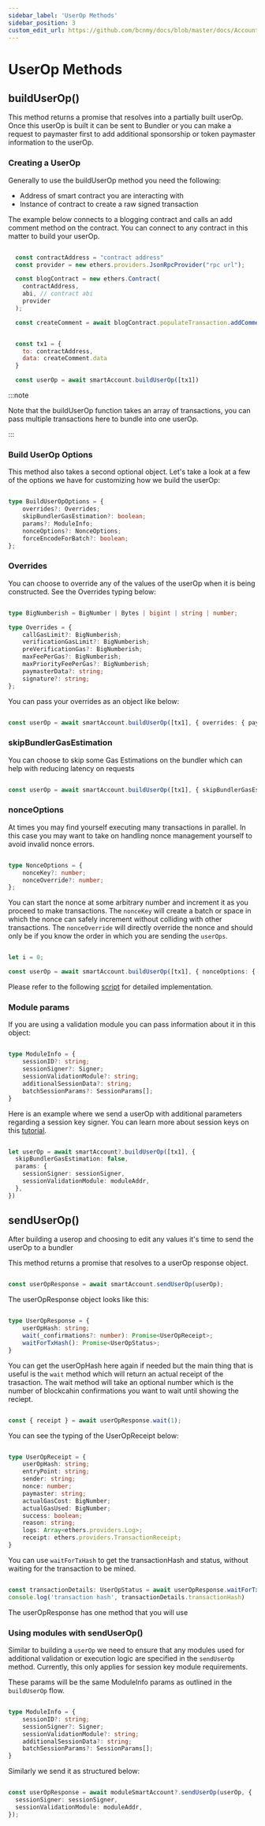 ```yaml
---
sidebar_label: 'UserOp Methods'
sidebar_position: 3
custom_edit_url: https://github.com/bcnmy/docs/blob/master/docs/Account/methods/userOpMethods.md
---
```

# UserOp Methods

## buildUserOp()

This method returns a promise that resolves into a partially built userOp. Once this userOp is built it can be sent to Bundler or you can make a request to paymaster first to add additional sponsorship or token paymaster information to the userOp. 

### Creating a UserOp

Generally to use the buildUserOp method you need the following: 

- Address of smart contract you are interacting with
- Instance of contract to create a raw signed transaction

The example below connects to a blogging contract and calls an add comment method on the contract. You can connect to any contract in this matter to build your userOp.

```js

  const contractAddress = "contract address"
  const provider = new ethers.providers.JsonRpcProvider("rpc url");

  const blogContract = new ethers.Contract(
    contractAddress,
    abi, // contract abi
    provider
  );

  const createComment = await blogContract.populateTransaction.addComment("comment")


  const tx1 = {
    to: contractAddress,
    data: createComment.data
  }

  const userOp = await smartAccount.buildUserOp([tx1])


```

:::note

Note that the buildUserOp function takes an array of transactions, you can pass multiple transactions here to bundle into one userOp. 

:::


### Build UserOp Options

This method also takes a second optional object. Let's take a look at a few of the options we have for customizing how we build the userOp: 

```ts

type BuildUserOpOptions = {
    overrides?: Overrides;
    skipBundlerGasEstimation?: boolean;
    params?: ModuleInfo;
    nonceOptions?: NonceOptions;
    forceEncodeForBatch?: boolean;
};

```

### Overrides


You can choose to override any of the values of the userOp when it is being constructed. See the Overrides typing below: 


```ts

type BigNumberish = BigNumber | Bytes | bigint | string | number;

type Overrides = {
    callGasLimit?: BigNumberish;
    verificationGasLimit?: BigNumberish;
    preVerificationGas?: BigNumberish;
    maxFeePerGas?: BigNumberish;
    maxPriorityFeePerGas?: BigNumberish;
    paymasterData?: string;
    signature?: string;
};

```
You can pass your overrides as an object like below:

```ts

const userOp = await smartAccount.buildUserOp([tx1], { overrides: { paymasterData: "0x" }})

```

### skipBundlerGasEstimation

You can choose to skip some Gas Estimations on the bundler which can help with reducing latency on requests

```ts

const userOp = await smartAccount.buildUserOp([tx1], { skipBundlerGasEstimation: true })

```

### nonceOptions

At times you may find yourself executing many transactions in parallel. In this case you may want to take on handling nonce management yourself to avoid invalid nonce errors. 

```ts

type NonceOptions = {
    nonceKey?: number;
    nonceOverride?: number;
};

```

You can start the nonce at some arbitrary number and increment it as you proceed to make transactions. The `nonceKey` will create a batch or space in which the nonce can safely increment without colliding with other transactions. The `nonceOverride` will directly override the nonce and should only be if you know the order in which you are sending the `userOps`. 

```ts

let i = 0;

const userOp = await smartAccount.buildUserOp([tx1], { nonceOptions: { nonceKey: i++ }})

```
Please refer to the following [script](https://github.com/bcnmy/sdk-examples/blob/master/backend-node/scripts/gasless/parallelUserOpsMintNFT.ts#L95) for detailed implementation.

### Module params

If you are using a validation module you can pass information about it in this object:

```ts

type ModuleInfo = {
    sessionID?: string;
    sessionSigner?: Signer;
    sessionValidationModule?: string;
    additionalSessionData?: string;
    batchSessionParams?: SessionParams[];
}

```

Here is an example where we send a userOp with additional parameters regarding a session key signer. You can learn more about session keys on this [tutorial](/category/session-keys-tutorial).

```ts

let userOp = await smartAccount?.buildUserOp([tx1], {
  skipBundlerGasEstimation: false,
  params: {
    sessionSigner: sessionSigner,
    sessionValidationModule: moduleAddr,
  },
})

```

## sendUserOp()

After building a userop and choosing to edit any values it's time to send the userOp to a bundler 

This method returns a promise that resolves to a userOp response object. 

```ts

const userOpResponse = await smartAccount.sendUserOp(userOp);


```

The userOpResponse object looks like this: 

```ts

type UserOpResponse = {
    userOpHash: string;
    wait(_confirmations?: number): Promise<UserOpReceipt>;
    waitForTxHash(): Promise<UserOpStatus>;
}

```
You can get the userOpHash here again if needed but the main thing that is useful is the `wait` method which will return an actual receipt of the trasaction. The wait method will take an optional number which is the number of blockcahin confirmations you want to wait until showing the reciept. 

```ts

const { receipt } = await userOpResponse.wait(1);

```

You can see the typing of the UserOpReceipt below: 

```ts

type UserOpReceipt = {
    userOpHash: string;
    entryPoint: string;
    sender: string;
    nonce: number;
    paymaster: string;
    actualGasCost: BigNumber;
    actualGasUsed: BigNumber;
    success: boolean;
    reason: string;
    logs: Array<ethers.providers.Log>;
    receipt: ethers.providers.TransactionReceipt;
}

```
You can use `waitForTxHash` to get the transactionHash and status, without waiting for the transaction to be mined.


```ts

const transactionDetails: UserOpStatus = await userOpResponse.waitForTxHash();
console.log('transaction hash', transactionDetails.transactionHash)


```

The userOpResponse has one method that you will use 

### Using modules with sendUserOp()

Similar to building a `userOp` we need to ensure that any modules used for additional validation or execution logic are specified in the `sendUserOp` method. Currently, this only applies for session key module requirements.

These params will be the same ModuleInfo params as outlined in the `buildUserOp` flow. 

``` ts

type ModuleInfo = {
    sessionID?: string;
    sessionSigner?: Signer;
    sessionValidationModule?: string;
    additionalSessionData?: string;
    batchSessionParams?: SessionParams[];
}

```

Similarly we send it as structured below: 

```ts

const userOpResponse = await moduleSmartAccount?.sendUserOp(userOp, {
  sessionSigner: sessionSigner,
  sessionValidationModule: moduleAddr,
});

```
